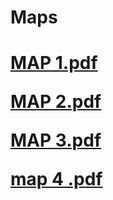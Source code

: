 
<h1>Maps<h1/>


[MAP 1.pdf](https://github.com/git-mo-betta/git-mo-betta/files/14014254/MAP.1.pdf)

[MAP 2.pdf](https://github.com/git-mo-betta/git-mo-betta/files/14014243/MAP.2.pdf)

[MAP 3.pdf](https://github.com/git-mo-betta/git-mo-betta/files/14014246/MAP.3.pdf)

[map 4 .pdf](https://github.com/git-mo-betta/git-mo-betta/files/14014247/map.4.pdf)
